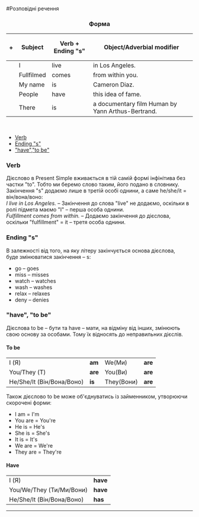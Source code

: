 #Розповідні речення

<center><h3>Форма</h3></center>

| <h4>+</h4> |Subject | Verb + Ending "s" | Object/Adverbial modifier |
| -- | -- | -- | --| 
| | I | live | in Los Angeles. |
| | Fullfilmed | comes | from within you. |
| | My name | is | Cameron Diaz. |
| | People | have | this idea of fame. |
| | There | is | a documentary film Human by Yann Arthus-Bertrand. |
<br>

<ul class="nav nav-tabs">
  <li class="active"><a data-toggle="tab" href="#home">Verb</a></li>
  <li><a data-toggle="tab" href="#menu1">Ending "s"</a></li>
  <li><a data-toggle="tab" href="#menu2">"have","to be"</a></li>
</ul>

<div class="tab-content">
  <div id="home" class="tab-pane fade in active">
    <h3>Verb</h3>
    <p>Дієслово в Present Simple вживається в тій самій формі інфінітива без частки <span class="p1">"to"</span>. Тобто ми беремо слово таким, його подано в словнику. Закінчення "s" додаємо лише в третій особі однини, а саме <span class="p1">he/she/it = він/вона/воно:</span><br>
    <i>I live in Los Angeles.</i> – Закінчення до слова <span class="p1">"live"</span> не додаємо, оскільки в ролі підмета маємо <span class="p1">"I"</span> – перша особа однини.<br>
    <i>Fulfillment comes from within.</i> – Додаємо закінчення до дієслова, оскільки <span class="p1">"fulfillment"</span> = it – третя особа однини.</p>
  </div>
  <div id="menu1" class="tab-pane fade">
    <h3>Ending "s"</h3>
    <p>В залежності від того, на яку літеру закінчується основа дієслова,<br> буде змінюватися закінчення – s:</p>
   <ul>
   <li>go – go<span class="p1">es</span></li>
   <li>miss – miss<span class="p1">es</span></li>
   <li>watch – watch<span class="p1">es</span></li>
   <li>wash – wash<span class="p1">es</span></li>
   <li>relax – relax<span class="p1">es</span></li>
   <li>deny – den<span class="p1">ies</span></li>
   </ul>
  </div>
  <div id="menu2" class="tab-pane fade">
    <h3>"have", "to be"</h3>
    <p>Дієслова <span class="p1">to be – бути</span> та <span class="p1">have – мати</span>, на відміну від інших, змінюють свою основу за особами. Тому їх відносять до неправильних дієслів.</p>
    <h4>To be</h4>
    <table>
    <tr>
        <td>I (Я)</td>
        <td><b>am</b></td>
        <td>We(Ми)</td>
        <td><b>are</b></td>
    <tr>
     <tr>
        <td>You/They (Т)</td>
        <td><b>are</b></td>
        <td>You(Ви)</td>
        <td><b>are</b></td>
    <tr>
    <tr>
        <td>He/She/It (Він/Вона/Воно)</td>
        <td><b>is</b></td>
        <td>They(Вони)</td>
        <td><b>are</b></td>
    <tr>
    </table>
    Також дієслово to be може об'єднуватись із займенником, утворюючи скорочені форми:

<ul>
<li>I am = I'm</li>
<li>You are = You're</li>
<li>He is = He's</li>
<li>She is = She's</li>
<li>It is = It's</li>
<li>We are = We're</li>
<li>They are = They're</li>
</ul>
  <h4>Have</h4>
    <table>
    <tr>
        <td>I (Я)</td>
        <td><b>have</b></td>
    <tr>
     <tr>
        <td>You/We/They (Ти/Ми/Вони)</td>
        <td><b>have</b></td>
    <tr>
    <tr>
        <td>He/She/It (Він/Вона/Воно)</td>
        <td><b>has</b></td>
    <tr>
    </table>
  </div>
</div>

<hr>
<br>


